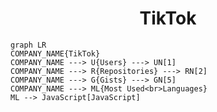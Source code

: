<h1 align="center">TikTok</h1>

```mermaid
graph LR
COMPANY_NAME{TikTok}
COMPANY_NAME ---> U{Users} ---> UN[1]
COMPANY_NAME ---> R{Repositories} ---> RN[2]
COMPANY_NAME ---> G{Gists} ---> GN[5]
COMPANY_NAME ---> ML{Most Used<br>Languages}
ML --> JavaScript[JavaScript]
```
